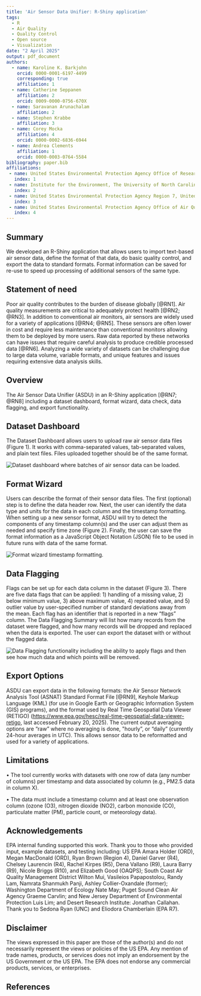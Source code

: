 ```yaml
---
title: 'Air Sensor Data Unifier: R-Shiny application'
tags:
  - R
  - Air Quality
  - Quality Control
  - Open source
  - Visualization
date: "2 April 2025"
output: pdf_document
authors:
  - name: Karoline K. Barkjohn
    orcid: 0000-0001-6197-4499
    corresponding: true 
    affiliation: 1     
  - name: Catherine Seppanen
    affiliation: 2
    orcid: 0009-0000-0756-670X  
  - name: Saravanan Arunachalam
    affiliation: 2
  - name: Stephen Krabbe
    affiliation: 3  
  - name: Corey Mocka 
    affiliation: 4    
    orcid: 0000-0002-6836-6944    
  - name: Andrea Clements
    affiliation: 1
    orcid: 0000-0003-0764-5584
bibliography: paper.bib
affiliations:
 - name: United States Environmental Protection Agency Office of Research and Development, United States of America
   index: 1
 - name: Institute for the Environment, The University of North Carolina at Chapel Hill, NC, United States of America
   index: 2
 - name: United States Environmental Protection Agency Region 7, United States of America
   index: 3
 - name: United States Environmental Protection Agency Office of Air Quality Planning and Standards, United States of America
   index: 4
---
```


## Summary

We developed an R-Shiny application that allows users to import text-based air sensor data, define the format of that data, do basic quality control, and export the data to standard formats. Format information can be saved for re-use to speed up processing of additional sensors of the same type.

## Statement of need

Poor air quality contributes to the burden of disease globally [@RN1]. Air quality measurements are critical to adequately protect health [@RN2; @RN3]. In addition to conventional air monitors, air sensors are widely used for a variety of applications [@RN4; @RN5]. These sensors are often lower in cost and require less maintenance than conventional monitors allowing them to be deployed by more users. Raw data reported by these networks can have issues that require careful analysis to produce credible processed data [@RN6]. Analyzing a wide variety of datasets can be challenging due to large data volume, variable formats, and unique features and issues requiring extensive data analysis skills.

## Overview

The Air Sensor Data Unifier (ASDU) in an R-Shiny application [@RN7; @RN8] including a dataset dashboard, format wizard, data check, data flagging, and export functionality.

## Dataset Dashboard

The Dataset Dashboard allows users to upload raw air sensor data files (Figure 1). It works with comma-separated values, tab-separated values, and plain text files. Files uploaded together should be of the same format.

![Dataset dashboard where batches of air sensor data can be loaded.](Figure1.png)

## Format Wizard

Users can describe the format of their sensor data files. The first (optional) step is to define the data header row. Next, the user can identify the data type and units for the data in each column and the timestamp formatting. When setting up a new sensor format, ASDU will try to detect the components of any timestamp column(s) and the user can adjust them as needed and specify time zone (Figure 2). Finally, the user can save the format information as a JavaScript Object Notation (JSON) file to be used in future runs with data of the same format.

![Format wizard timestamp formatting.](Figure2.png)

## Data Flagging 

Flags can be set up for each data column in the dataset (Figure 3). There are five data flags that can be applied: 1) handling of a missing value, 2) below minimum value, 3) above maximum value, 4) repeated value, and 5) outlier value by user-specified number of standard deviations away from the mean. Each flag has an identifier that is reported in a new “flags” column. The Data Flagging Summary will list how many records from the dataset were flagged, and how many records will be dropped and replaced when the data is exported. The user can export the dataset with or without the flagged data.

![Data Flagging functionality including the ability to apply flags and then see how much data and which points will be removed.](Figure3.png)

## Export Options 

ASDU can export data in the following formats: the Air Sensor Network Analysis Tool (ASNAT) Standard Format File [@RN9], Keyhole Markup Language (KML) (for use in Google Earth or Geographic Information System (GIS) programs), and the format used by Real Time Geospatial Data Viewer (RETIGO) (https://www.epa.gov/hesc/real-time-geospatial-data-viewer-retigo, last accessed February 20, 2025). The current output averaging options are “raw” where no averaging is done, "hourly”, or “daily” (currently 24-hour averages in UTC). This allows sensor data to be reformatted and used for a variety of applications.

## Limitations

• The tool currently works with datasets with one row of data (any number of columns) per timestamp and data associated by column (e.g., PM2.5 data in column X). 

• The data must include a timestamp column and at least one observation column (ozone (O3), nitrogen dioxide (NO2), carbon monoxide (CO), particulate matter (PM), particle count, or meteorology data).

## Acknowledgements

EPA internal funding supported this work. Thank you to those who provided input, example datasets, and testing including: US EPA Amara Holder (ORD), Megan MacDonald (ORD), Ryan Brown (Region 4), Daniel Garver (R4), Chelsey Laurencin (R4), Rachel Kirpes (R5), Dena Vallano (R9), Laura Barry (R9), Nicole Briggs (R10), and Elizabeth Good (OAQPS); South Coast Air Quality Management District Wilton Mui, Vasileios Papapostolou, Randy Lam, Namrata Shanmukh Panji, Ashley Collier-Oxandale (former); Washington Department of Ecology Nate May; Puget Sound Clean Air Agency Graeme Carvlin; and New Jersey Department of Environmental Protection Luis Lim; and Desert Research Institute: Jonathan Callahan. Thank you to Sedona Ryan (UNC) and Eliodora Chamberlain (EPA R7). 

## Disclaimer

The views expressed in this paper are those of the author(s) and do not necessarily represent the views or policies of the US EPA. Any mention of trade names, products, or services does not imply an endorsement by the US Government or the US EPA. The EPA does not endorse any commercial products, services, or enterprises.

## References
